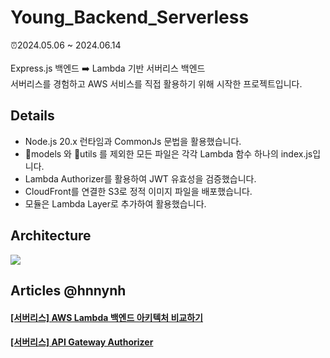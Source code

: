# Young_Backend_Serverless

⏰2024.05.06 ~ 2024.06.14<br/><br/>
Express.js 백엔드 ➡️ Lambda 기반 서버리스 백엔드 <br/>
서버리스를 경험하고 AWS 서비스를 직접 활용하기 위해 시작한 프로젝트입니다. <br/>

## Details

- Node.js 20.x 런타임과 CommonJs 문법을 활용했습니다.
- 📁models 와 📁utils 를 제외한 모든 파일은 각각 Lambda 함수 하나의 index.js입니다.
- Lambda Authorizer를 활용하여 JWT 유효성을 검증했습니다.
- CloudFront를 연결한 S3로 정적 이미지 파일을 배포했습니다.
- 모듈은 Lambda Layer로 추가하여 활용했습니다.

## Architecture

![](https://file.notion.so/f/f/e9862251-b3e1-4c44-82dd-36627a50b5aa/7629aa91-81d7-4aeb-9663-7858214d79bd/Untitled.png?id=1b7f5823-ed97-48df-bbde-25e929b35e15&table=block&spaceId=e9862251-b3e1-4c44-82dd-36627a50b5aa&expirationTimestamp=1718496000000&signature=_S-8FO0nppzmSMQmy3n8PQC7fIki6pmFgREP9SoNCv0&downloadName=Untitled.png)

## Articles @hnnynh

#### [[서버리스] AWS Lambda 백엔드 아키텍처 비교하기](https://velog.io/@hnnynh/%EC%84%9C%EB%B2%84%EB%A6%AC%EC%8A%A4-AWS-Lambda-%EB%B0%B1%EC%97%94%EB%93%9C-%EC%95%84%ED%82%A4%ED%85%8D%EC%B2%98-%EB%B9%84%EA%B5%90%ED%95%98%EA%B8%B0)

#### [[서버리스] API Gateway Authorizer](https://velog.io/@hnnynh/API-Gateway-Authorizer)
